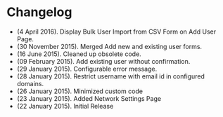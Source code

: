 # Changelog

* (4 April 2016). Display Bulk User Import from CSV Form on Add User Page.
* (30 November 2015). Merged Add new and existing user forms.
* (16 June 2015). Cleaned up obsolete code.
* (09 February 2015). Add existing user without confirmation.
* (29 January 2015). Configurable error message.
* (28 January 2015). Restrict username with email id in configured domains.
* (26 January 2015). Minimized custom code
* (23 January 2015). Added Network Settings Page
* (22 January 2015). Initial Release
